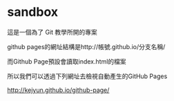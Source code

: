 sandbox
=======

這是一個為了 Git 教學所開的專案

github pages的網址結構是http://帳號.github.io/分支名稱/

而Github Page預設會讀取index.html的檔案

所以我們可以透過下列網址去檢視自動產生的GitHub Pages

http://kejyun.github.io/github-page/